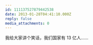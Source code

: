 ```yaml
---
id: 111137527879442538
date: 2013-01-28T04:41:10.000Z
reply: false
media_attachments: 0
---
```


我给大家讲个笑话，我们国家有 13 亿人……

